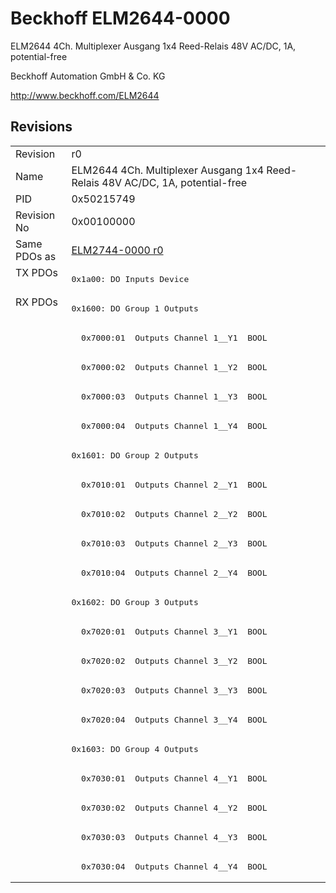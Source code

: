 # Beckhoff ELM2644-0000

ELM2644 4Ch. Multiplexer Ausgang 1x4 Reed-Relais 48V AC/DC, 1A, potential-free

Beckhoff Automation GmbH & Co. KG

http://www.beckhoff.com/ELM2644

## Revisions
<table>
<tr >
<td>Revision</td>
<td>r0</td>
</tr>
<tr >
<td>Name</td>
<td>ELM2644 4Ch. Multiplexer Ausgang 1x4 Reed-Relais 48V AC/DC, 1A, potential-free</td>
</tr>
<tr >
<td>PID</td>
<td>0x50215749</td>
</tr>
<tr >
<td>Revision No</td>
<td>0x00100000</td>
</tr>
<tr >
<td>Same PDOs as</td>
<td><a href="ELM2744-0000">ELM2744-0000 r0</a></td>
</tr>
<tr class="txpdo pdosection">
<td rowspan=1 valign=top>TX PDOs</td>
<td><pre>0x1a00: DO Inputs Device</pre></td>
<td></td>
</tr>
<tr class="rxpdo pdosection">
<td rowspan=20 valign=top>RX PDOs</td>
<td><pre>0x1600: DO Group 1 Outputs</pre></td>
<td></td>
</tr>
<tr class="rxpdo">
<td><pre>  0x7000:01  Outputs Channel 1__Y1  BOOL</pre></td>
</tr>
<tr class="rxpdo">
<td><pre>  0x7000:02  Outputs Channel 1__Y2  BOOL</pre></td>
</tr>
<tr class="rxpdo">
<td><pre>  0x7000:03  Outputs Channel 1__Y3  BOOL</pre></td>
</tr>
<tr class="rxpdo">
<td><pre>  0x7000:04  Outputs Channel 1__Y4  BOOL</pre></td>
</tr>
<tr class="rxpdo pdosection">
<td><pre>0x1601: DO Group 2 Outputs</pre></td>
</tr>
<tr class="rxpdo">
<td><pre>  0x7010:01  Outputs Channel 2__Y1  BOOL</pre></td>
</tr>
<tr class="rxpdo">
<td><pre>  0x7010:02  Outputs Channel 2__Y2  BOOL</pre></td>
</tr>
<tr class="rxpdo">
<td><pre>  0x7010:03  Outputs Channel 2__Y3  BOOL</pre></td>
</tr>
<tr class="rxpdo">
<td><pre>  0x7010:04  Outputs Channel 2__Y4  BOOL</pre></td>
</tr>
<tr class="rxpdo pdosection">
<td><pre>0x1602: DO Group 3 Outputs</pre></td>
</tr>
<tr class="rxpdo">
<td><pre>  0x7020:01  Outputs Channel 3__Y1  BOOL</pre></td>
</tr>
<tr class="rxpdo">
<td><pre>  0x7020:02  Outputs Channel 3__Y2  BOOL</pre></td>
</tr>
<tr class="rxpdo">
<td><pre>  0x7020:03  Outputs Channel 3__Y3  BOOL</pre></td>
</tr>
<tr class="rxpdo">
<td><pre>  0x7020:04  Outputs Channel 3__Y4  BOOL</pre></td>
</tr>
<tr class="rxpdo pdosection">
<td><pre>0x1603: DO Group 4 Outputs</pre></td>
</tr>
<tr class="rxpdo">
<td><pre>  0x7030:01  Outputs Channel 4__Y1  BOOL</pre></td>
</tr>
<tr class="rxpdo">
<td><pre>  0x7030:02  Outputs Channel 4__Y2  BOOL</pre></td>
</tr>
<tr class="rxpdo">
<td><pre>  0x7030:03  Outputs Channel 4__Y3  BOOL</pre></td>
</tr>
<tr class="rxpdo">
<td><pre>  0x7030:04  Outputs Channel 4__Y4  BOOL</pre></td>
</tr>
</table>
